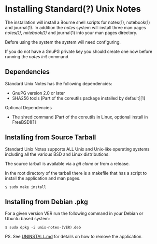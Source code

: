 # Installing Standard(?) Unix Notes

The installation will install a Bourne shell scripts for notes(1), 
notebook(1) and journal(1). In addition the *notes* system will install 
three man pages *notes(1)*, *notebook(1)* and journal(1) into your man 
pages directory.

Before using the system the system will need configuring.

If you do not have a GnuPG private key you should create one now before 
running the *notes init* command.

## Dependencies

Standard Unix Notes has the following dependencies:

- GnuPG version 2.0 or later
- SHA256 tools [Part of the coreutils package installed by default][1]

Optional Dependencies

- The shred command [Part of the coreutils in Linux, optional install in FreeBSD][1]


## Installing from Source Tarball

Standard Unix Notes supports ALL Unix and Unix-like operating systems 
including all the various BSD and Linux distributions.

The source tarball is available via a *git clone* or from a release. 

In the root directory of the tarball there is a makefile that has a 
script to install the application and man pages.

```shell
$ sudo make install
```

## Installing from Debian .pkg

For a given version VER run the following command in your Debian or 
Ubuntu based system:

```shell
$ sudo dpkg -i unix-notes-(VER).deb
```



PS.
See [UNINSTALL.md](UNINSTALL.md) for details on how to remove the application.
